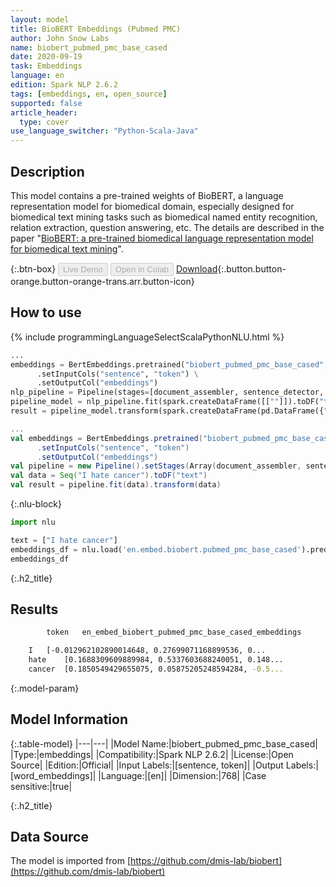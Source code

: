 ```yaml
---
layout: model
title: BioBERT Embeddings (Pubmed PMC)
author: John Snow Labs
name: biobert_pubmed_pmc_base_cased
date: 2020-09-19
task: Embeddings
language: en
edition: Spark NLP 2.6.2
tags: [embeddings, en, open_source]
supported: false
article_header:
  type: cover
use_language_switcher: "Python-Scala-Java"
---
```


## Description
This model contains a pre-trained weights of BioBERT, a language representation model for biomedical domain, especially designed for biomedical text mining tasks such as biomedical named entity recognition, relation extraction, question answering, etc. The details are described in the paper "[BioBERT: a pre-trained biomedical language representation model for biomedical text mining](https://arxiv.org/abs/1901.08746)".

{:.btn-box}
<button class="button button-orange" disabled>Live Demo</button>
<button class="button button-orange" disabled>Open in Colab</button>
[Download](https://s3.amazonaws.com/auxdata.johnsnowlabs.com/public/models/biobert_pubmed_pmc_base_cased_en_2.6.2_2.4_1600530770096.zip){:.button.button-orange.button-orange-trans.arr.button-icon}

## How to use

<div class="tabs-box" markdown="1">

{% include programmingLanguageSelectScalaPythonNLU.html %}

```python
...
embeddings = BertEmbeddings.pretrained("biobert_pubmed_pmc_base_cased", "en") \
      .setInputCols("sentence", "token") \
      .setOutputCol("embeddings")
nlp_pipeline = Pipeline(stages=[document_assembler, sentence_detector, tokenizer, embeddings])
pipeline_model = nlp_pipeline.fit(spark.createDataFrame([[""]]).toDF("text"))
result = pipeline_model.transform(spark.createDataFrame(pd.DataFrame({"text": ["I hate cancer"]})))
```

```scala
...
val embeddings = BertEmbeddings.pretrained("biobert_pubmed_pmc_base_cased", "en")
      .setInputCols("sentence", "token")
      .setOutputCol("embeddings")
val pipeline = new Pipeline().setStages(Array(document_assembler, sentence_detector, tokenizer, embeddings))
val data = Seq("I hate cancer").toDF("text")
val result = pipeline.fit(data).transform(data)
```

{:.nlu-block}
```python
import nlu

text = ["I hate cancer"]
embeddings_df = nlu.load('en.embed.biobert.pubmed_pmc_base_cased').predict(text, output_level='token')
embeddings_df
```

</div>

{:.h2_title}
## Results
```bash
        token	en_embed_biobert_pubmed_pmc_base_cased_embeddings

	I	[-0.012962102890014648, 0.27699071168899536, 0...
	hate	[0.1688309609889984, 0.5337603688240051, 0.148...
	cancer	[0.1850549429655075, 0.05875205248594284, -0.5...
```

{:.model-param}
## Model Information

{:.table-model}
|---|---|
|Model Name:|biobert_pubmed_pmc_base_cased|
|Type:|embeddings|
|Compatibility:|Spark NLP 2.6.2|
|License:|Open Source|
|Edition:|Official|
|Input Labels:|[sentence, token]|
|Output Labels:|[word_embeddings]|
|Language:|[en]|
|Dimension:|768|
|Case sensitive:|true|


{:.h2_title}
## Data Source
The model is imported from [https://github.com/dmis-lab/biobert](https://github.com/dmis-lab/biobert)
